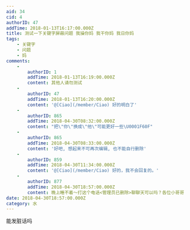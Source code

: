 ```yaml
---
aid: 34
cid: 4
authorID: 47
addTime: 2018-01-13T16:17:00.000Z
title: 测试一下关键字屏蔽问题 我操你妈 我干你妈 我日你妈
tags:
    - 关键字
    - 问题
    - 妈
comments:
    -
        authorID: 1
        addTime: 2018-01-13T16:19:00.000Z
        content: 其他人请勿测试
    -
        authorID: 47
        addTime: 2018-01-13T16:20:00.000Z
        content: '@[Ciao](/member/Ciao) 好的明白了'
    -
        authorID: 865
        addTime: 2018-04-30T08:32:00.000Z
        content: "把\"你\"换成\"他\"可能更好一些\U0001F60F"
    -
        authorID: 865
        addTime: 2018-04-30T08:33:00.000Z
        content: '好吧, 想起来不可再次编辑, 也不能自行删除'
    -
        authorID: 859
        addTime: 2018-04-30T11:34:00.000Z
        content: '@[Ciao](/member/Ciao) 好的，我不会回复的。'
    -
        authorID: 877
        addTime: 2018-04-30T18:57:00.000Z
        content: 晚上睡不着～打这个电话<管理员已删除>‬聊聊天可以吗？各位小哥哥
date: 2018-04-30T18:57:00.000Z
category: 水
---
```


能发脏话吗

